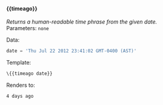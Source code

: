 #### \{{timeago}}
_Returns a human-readable time phrase from the given date._
<br>Parameters: `none`

Data:

```javascript
date = 'Thu Jul 22 2012 23:41:02 GMT-0400 (AST)'
```
Template:

```html
\{{timeago date}}
```

Renders to:

```
4 days ago
```
